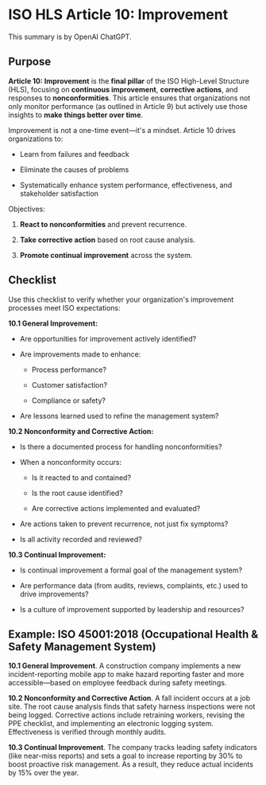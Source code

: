 # ISO HLS Article 10: Improvement

This summary is by OpenAI ChatGPT.

## Purpose

**Article 10: Improvement** is the **final pillar** of the ISO High-Level Structure (HLS), focusing on **continuous improvement**, **corrective actions**, and responses to **nonconformities**. This article ensures that organizations not only monitor performance (as outlined in Article 9) but actively use those insights to **make things better over time**.

Improvement is not a one-time event—it's a mindset. Article 10 drives organizations to:

* Learn from failures and feedback

* Eliminate the causes of problems

* Systematically enhance system performance, effectiveness, and stakeholder satisfaction

Objectives:

1. **React to nonconformities** and prevent recurrence.

2. **Take corrective action** based on root cause analysis.

3. **Promote continual improvement** across the system.

## Checklist

Use this checklist to verify whether your organization's improvement processes meet ISO expectations:

**10.1 General Improvement:**

* Are opportunities for improvement actively identified?

* Are improvements made to enhance:

  * Process performance?

  * Customer satisfaction?

  * Compliance or safety?

* Are lessons learned used to refine the management system?

**10.2 Nonconformity and Corrective Action:**

* Is there a documented process for handling nonconformities?

* When a nonconformity occurs:

  * Is it reacted to and contained?

  * Is the root cause identified?

  * Are corrective actions implemented and evaluated?

* Are actions taken to prevent recurrence, not just fix symptoms?

* Is all activity recorded and reviewed?

**10.3 Continual Improvement:**

* Is continual improvement a formal goal of the management system?

* Are performance data (from audits, reviews, complaints, etc.) used to drive improvements?

* Is a culture of improvement supported by leadership and resources?

## Example: ISO 45001:2018 (Occupational Health & Safety Management System)

**10.1 General Improvement**. A construction company implements a new
incident-reporting mobile app to make hazard reporting faster and more
accessible—based on employee feedback during safety meetings.

**10.2 Nonconformity and Corrective Action**. A fall incident occurs at a job
site. The root cause analysis finds that safety harness inspections were not
being logged. Corrective actions include retraining workers, revising the PPE
checklist, and implementing an electronic logging system. Effectiveness is
verified through monthly audits.

**10.3 Continual Improvement**. The company tracks leading safety indicators
(like near-miss reports) and sets a goal to increase reporting by 30% to boost
proactive risk management. As a result, they reduce actual incidents by 15% over
the year.
